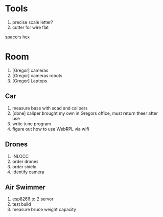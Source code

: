 # Tools

1. precise scale letter?
2. cutter for wire flat

spacers hex 


# Room

1. [Gregor] cameras
2. [Gregor] cameras robots
3. [Gregor] Laptops

## Car

1.  measure base with scad and calipers
2. [done] caliper brought my own in Gregors office, must return theer after use
3. write tune program
4. figure out how to use WebRPL via wifi

## Drones

1. INLOCC
2. order drones
3. order shield
4. Identify camera
 
## Air Swimmer

1. esp8266 to 2 servor
2. test build
3. measure bruce weight capacity
